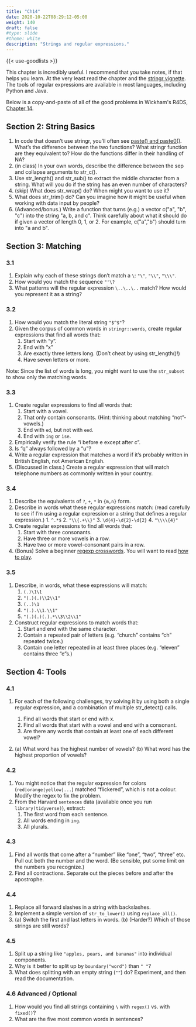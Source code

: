 ```yaml
---
title: "Ch14"
date: 2020-10-22T08:29:12-05:00
weight: 140
draft: false
#type: slide
#theme: white
description: "Strings and regular expressions."
---
```

{{< use-goodlists >}}

This chapter is incredibly useful. I recommend that you take notes, if
that helps you learn. At the very least read the chapter and the
[stringr vignette](https://cran.r-project.org/web/packages/stringr/vignettes/stringr.html).
The tools of regular expressions are
available in most languages, including Python and Java.

Below is a copy-and-paste of all of the good problems in Wickham's
R4DS, [Chapter 14](https://r4ds.had.co.nz/strings.html).

## Section 2: String Basics

1. In code that doesn’t use stringr, you’ll often see [paste() and paste0()](https://www.rdocumentation.org/packages/base/versions/3.6.2/topics/paste). What’s the difference between the two functions? What stringr function are they equivalent to? How do the functions differ in their handling of NA?
2.    (in class) In your own words, describe the difference between the sep and collapse arguments to str_c().
3.    Use str_length() and str_sub() to extract the middle character from a string. What will you do if the string has an even number of characters?
4.    (skip) What does str_wrap() do? When might you want to use it?
5.    What does str_trim() do? Can you imagine how it might be useful
      when working with data input by people?
6.    (Advanced/bonus.) Write a function that turns (e.g.) a vector
      c("a", "b", "c") into the string "a, b, and c". Think carefully
      about what it should do if given a vector of length 0, 1,
      or 2. For example, c("a","b") should turn into "a and b".

## Section 3: Matching

### 3.1

1. Explain why each of these strings don’t match a `\`: `"\"`, `"\\"`, `"\\\"`.
2. How would you match the sequence `"'\?`
3. What patterns will the regular expression `\..\..\..` match? How
   would you represent it as a string?

### 3.2

1. How would you match the literal string `"$^$"`?
2. Given the corpus of common words in `stringr::words`, create regular expressions that find all words that:
   1. Start with “y”.
   2. End with “x”
   3. Are exactly three letters long. (Don’t cheat by using str_length()!)
   4. Have seven letters or more.

Note:
Since the list of words is long, you might want to use the `str_subset` to show only the matching words.


### 3.3

1. Create regular expressions to find all words that:
   1. Start with a vowel.
   2. That only contain consonants. (Hint: thinking about matching “not”-vowels.)
   3. End with `ed`, but not with `eed`.
   4. End with `ing` or `ise`.
2.  Empirically verify the rule “i before e except after c”.
3. Is “q” always followed by a “u”?
4. Write a regular expression that matches a word if it’s probably written in British English, not American English.
5. (Discussed in class.) Create a regular expression that will match telephone numbers as commonly written in your country.

### 3.4

1. Describe the equivalents of `?`, `+`, `*` in `{m,n}` form.
2. Describe in words what these regular expressions match: (read carefully to see if I’m using a regular expression or a string that defines a regular expression.)
       1. `^.*$`
       2. `"\\{.+\\}"`
       3. `\d{4}-\d{2}-\d{2}`
       4. `"\\\\{4}"`
3.    Create regular expressions to find all words that:
      1. Start with three consonants.
      2. Have three or more vowels in a row.
      3. Have two or more vowel-consonant pairs in a row.
4. (Bonus) Solve a beginner 
   [regexp crosswords](https://regexcrossword.com/challenges/beginner). You will want to
   read [how to play](https://regexcrossword.com/howtoplay).


### 3.5

1. Describe, in words, what these expressions will match:
   1. `(.)\1\1`
   2. `"(.)(.)\\2\\1"`
   3. `(..)\1`
   4. `"(.).\\1.\\1"`
   5. `"(.)(.)(.).*\\3\\2\\1"`
2. Construct regular expressions to match words that:
   1. Start and end with the same character.
   2. Contain a repeated pair of letters (e.g. “church” contains “ch” repeated twice.)
   3. Contain one letter repeated in at least three places (e.g. “eleven” contains three “e”s.)

## Section 4: Tools

### 4.1

1. For each of the following challenges, try solving it by using both a single regular expression, and a combination of multiple str_detect() calls.

    1. Find all words that start or end with x.
    2. Find all words that start with a vowel and end with a consonant.
    3. Are there any words that contain at least one of each different vowel?

2. (a) What word has the highest number of vowels? (b) What word has the highest proportion of vowels? 

### 4.2

1. You might notice that the regular expression for colors
   (`red|orange|yellow|...`) matched “flickered”, which is not a colour. Modify the regex to fix the problem.
2. From the Harvard `sentences` data (available once you run `library(tidyverse)`), extract:
   1. The first word from each sentence.
   2. All words ending in `ing`.
   3. All plurals.

### 4.3

1. Find all words that come after a “number” like “one”, “two”,
   “three” etc. Pull out both the number and the word. (Be sensible,
   put some limit on the numbers you recognize.)
2. Find all contractions. Separate out the pieces before and after the apostrophe.

### 4.4

1. Replace all forward slashes in a string with backslashes.
2. Implement a simple version of `str_to_lower()` using `replace_all()`.
3. (a) Switch the first and last letters in words. (b) (Harder?) Which of those strings are still words?

### 4.5

1. Split up a string like `"apples, pears, and bananas"` into individual components.
2. Why is it better to split up by `boundary("word")` than `" "`?
3. What does splitting with an empty string (`""`) do? Experiment, and then read the documentation.

### 4.6 Advanced / Optional

1. How would you find all strings containing `\` with `regex()` vs. with `fixed()`?
2. What are the five most common words in sentences?

